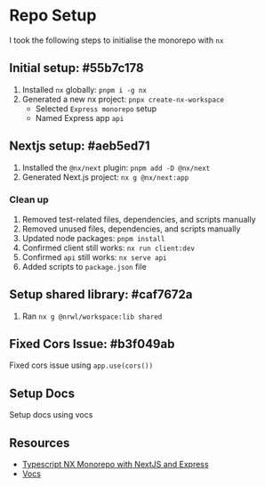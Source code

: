 # Repo Setup

I took the following steps to initialise the monorepo with `nx`

## Initial setup: #55b7c178

1. Installed `nx` globally: `pnpm i -g nx`
2. Generated a new nx project: `pnpx create-nx-workspace`
    - Selected `Express monorepo` setup
    - Named Express app `api`

## Nextjs setup: #aeb5ed71

1. Installed the `@nx/next` plugin: `pnpm add -D @nx/next`
2. Generated Next.js project: `nx g @nx/next:app`

### Clean up

1. Removed test-related files, dependencies, and scripts manually
2. Removed unused files, dependencies, and scripts manually
3. Updated node packages: `pnpm install`
4. Confirmed client still works: `nx run client:dev`
5. Confirmed `api` still works: `nx serve api`
6. Added scripts to `package.json` file

## Setup shared library: #caf7672a

1. Ran `nx g @nrwl/workspace:lib shared`

## Fixed Cors Issue: #b3f049ab

Fixed cors issue using `app.use(cors())`

## Setup Docs

Setup docs using vocs

## Resources

- [Typescript NX Monorepo with NextJS and Express](https://www.youtube.com/watch?v=WOfL5q2HznI&t=323s)
- [Vocs](https://vocs.dev/docs)
